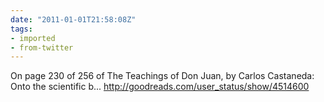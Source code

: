 ```yaml
---
date: "2011-01-01T21:58:08Z"
tags:
- imported
- from-twitter
---
```

On page 230 of 256 of The Teachings of Don Juan, by Carlos Castaneda: Onto the scientific b... http://goodreads.com/user_status/show/4514600
